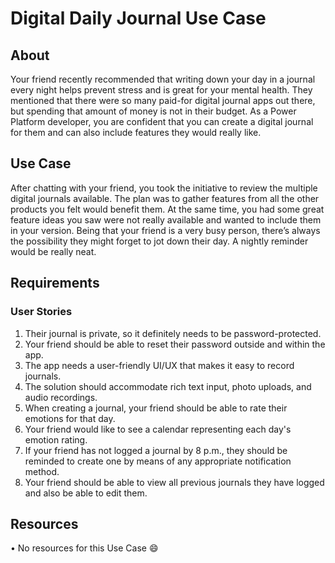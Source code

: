 # Digital Daily Journal Use Case

## About
Your friend recently recommended that writing down your day in a journal every night helps prevent stress and is great for your mental health. They mentioned that there were so many paid-for digital journal apps out there, but spending that amount of money is not in their budget. As a Power Platform developer, you are confident that you can create a digital journal for them and can also include features they would really like.


## Use Case
After chatting with your friend, you took the initiative to review the multiple digital journals available. The plan was to gather features from all the other products you felt would benefit them. At the same time, you had some great feature ideas you saw were not really available and wanted to include them in your version. Being that your friend is a very busy person, there’s always the possibility they might forget to jot down their day. A nightly reminder would be really neat.


## Requirements
### User Stories
1. Their journal is private, so it definitely needs to be password-protected.
2. Your friend should be able to reset their password outside and within the app.
3. The app needs a user-friendly UI/UX that makes it easy to record journals.
4. The solution should accommodate rich text input, photo uploads, and audio recordings.
5. When creating a journal, your friend should be able to rate their emotions for that day.
6. Your friend would like to see a calendar representing each day's emotion rating.
7. If your friend has not logged a journal by 8 p.m., they should be reminded to create one by means of any appropriate notification method.
8. Your friend should be able to view all previous journals they have logged and also be able to edit them.


## Resources
•	No resources for this Use Case 😄

